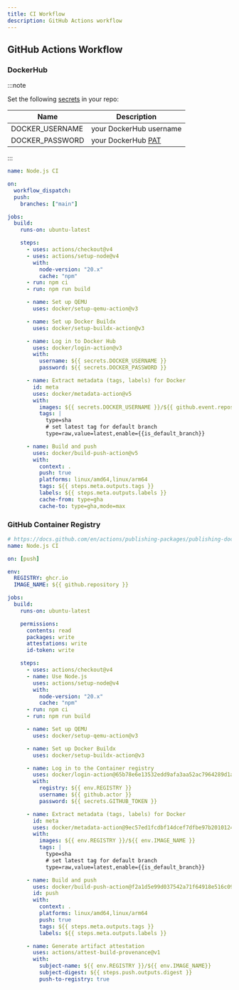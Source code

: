 ```yaml
---
title: CI Workflow
description: GitHub Actions workflow
---
```


## GitHub Actions Workflow

### DockerHub

:::note

Set the following [secrets](https://docs.github.com/en/actions/security-guides/using-secrets-in-github-actions#creating-secrets-for-a-repository) in your repo:

| Name            | Description                                                                          |
| --------------- | ------------------------------------------------------------------------------------ |
| DOCKER_USERNAME | your DockerHub username                                                              |
| DOCKER_PASSWORD | your DockerHub [PAT](https://docs.docker.com/security/for-developers/access-tokens/) |

:::

```yml title=.github/workflows/main.yml {30-31,37}
name: Node.js CI

on:
  workflow_dispatch:
  push:
    branches: ["main"]

jobs:
  build:
    runs-on: ubuntu-latest

    steps:
      - uses: actions/checkout@v4
      - uses: actions/setup-node@v4
        with:
          node-version: "20.x"
          cache: "npm"
      - run: npm ci
      - run: npm run build

      - name: Set up QEMU
        uses: docker/setup-qemu-action@v3

      - name: Set up Docker Buildx
        uses: docker/setup-buildx-action@v3

      - name: Log in to Docker Hub
        uses: docker/login-action@v3
        with:
          username: ${{ secrets.DOCKER_USERNAME }}
          password: ${{ secrets.DOCKER_PASSWORD }}

      - name: Extract metadata (tags, labels) for Docker
        id: meta
        uses: docker/metadata-action@v5
        with:
          images: ${{ secrets.DOCKER_USERNAME }}/${{ github.event.repository.name }}
          tags: |
            type=sha
            # set latest tag for default branch
            type=raw,value=latest,enable={{is_default_branch}}

      - name: Build and push
        uses: docker/build-push-action@v5
        with:
          context: .
          push: true
          platforms: linux/amd64,linux/arm64
          tags: ${{ steps.meta.outputs.tags }}
          labels: ${{ steps.meta.outputs.labels }}
          cache-from: type=gha
          cache-to: type=gha,mode=max
```

### GitHub Container Registry

```yml title=.github/workflows/main.yml {7-8,15-19,40-42,48,56,64-69}
# https://docs.github.com/en/actions/publishing-packages/publishing-docker-images#publishing-images-to-github-packages
name: Node.js CI

on: [push]

env:
  REGISTRY: ghcr.io
  IMAGE_NAME: ${{ github.repository }}

jobs:
  build:
    runs-on: ubuntu-latest

    permissions:
      contents: read
      packages: write
      attestations: write
      id-token: write

    steps:
      - uses: actions/checkout@v4
      - name: Use Node.js
        uses: actions/setup-node@v4
        with:
          node-version: "20.x"
          cache: "npm"
      - run: npm ci
      - run: npm run build

      - name: Set up QEMU
        uses: docker/setup-qemu-action@v3

      - name: Set up Docker Buildx
        uses: docker/setup-buildx-action@v3

      - name: Log in to the Container registry
        uses: docker/login-action@65b78e6e13532edd9afa3aa52ac7964289d1a9c1
        with:
          registry: ${{ env.REGISTRY }}
          username: ${{ github.actor }}
          password: ${{ secrets.GITHUB_TOKEN }}

      - name: Extract metadata (tags, labels) for Docker
        id: meta
        uses: docker/metadata-action@9ec57ed1fcdbf14dcef7dfbe97b2010124a938b7
        with:
          images: ${{ env.REGISTRY }}/${{ env.IMAGE_NAME }}
          tags: |
            type=sha
            # set latest tag for default branch
            type=raw,value=latest,enable={{is_default_branch}}

      - name: Build and push
        uses: docker/build-push-action@f2a1d5e99d037542a71f64918e516c093c6f3fc4
        id: push
        with:
          context: .
          platforms: linux/amd64,linux/arm64
          push: true
          tags: ${{ steps.meta.outputs.tags }}
          labels: ${{ steps.meta.outputs.labels }}

      - name: Generate artifact attestation
        uses: actions/attest-build-provenance@v1
        with:
          subject-name: ${{ env.REGISTRY }}/${{ env.IMAGE_NAME}}
          subject-digest: ${{ steps.push.outputs.digest }}
          push-to-registry: true
```
